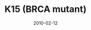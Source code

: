 ---
title: K15 (BRCA mutant)
image: https://www.cycif.org/assets/img/gray-2023/K15.jpg
date: 2010-02-12
minerva_link: https://s3.amazonaws.com/www.cycif.org/110-Komen_BRCA/K15/index.html
info_link: null
show_page_link: false
tags:
    - Gray
    - BRCA

---
